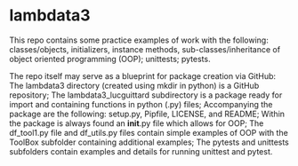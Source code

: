 # lambdata3

This repo contains some practice examples of work with the following:
    classes/objects, initializers, instance methods, sub-classes/inheritance of object oriented programming (OOP); 
    unittests;
    pytests.

The repo itself may serve as a blueprint for package creation via GitHub:
    The lambdata3 directory (created using mkdir in python) is a GitHub repository; 
    The lambdata3_lucguittard subdirectory is a package ready for import and containing 
    functions in python (.py) files;
    Accompanying the package are the following: setup.py, Pipfile, LICENSE, and README;
    Within the package is always found an __init__.py file which allows for OOP; 
    The df_tool1.py file and df_utils.py files contain simple examples of OOP with
    the ToolBox subfolder containing additional examples;
    The pytests and unittests subfolders contain examples and details for running unittest and pytest.
 